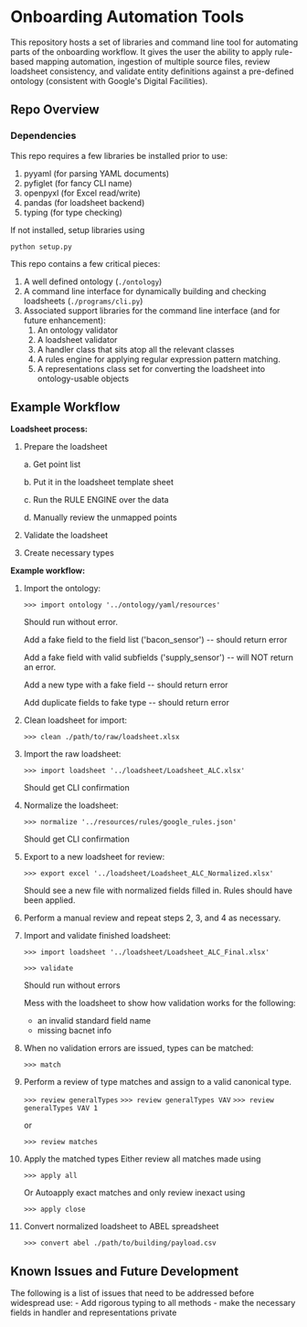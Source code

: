 
# Onboarding Automation Tools
This repository hosts a set of libraries and command line tool for automating parts of the onboarding workflow.
It gives the user the ability to apply rule-based mapping automation, ingestion of multiple source files,
review loadsheet consistency, and validate entity definitions against a pre-defined ontology (consistent with
Google's Digital Facilities).

## Repo Overview

### Dependencies
This repo requires a few libraries be installed prior to use:
1. pyyaml (for parsing YAML documents)
2. pyfiglet (for fancy CLI name)
3. openpyxl (for Excel read/write)
4. pandas (for loadsheet backend)
5. typing (for type checking)

If not installed, setup libraries using

```python setup.py```

This repo contains a few critical pieces:

1. A well defined ontology (`./ontology`)
2. A command line interface for dynamically building and checking loadsheets (`./programs/cli.py`)
3. Associated support libraries for the command line interface (and for future enhancement):
	1. An ontology validator
	2. A loadsheet validator
	3. A handler class that sits atop all the relevant classes
	4. A rules engine for applying regular expression pattern matching.
	5. A representations class set for converting the loadsheet into ontology-usable objects


## Example Workflow


**Loadsheet process:**
1. Prepare the loadsheet

	a. Get point list
	
	b. Put it in the loadsheet template sheet
	
	c. Run the RULE ENGINE over the data
	
	d. Manually review the unmapped points
	
2. Validate the loadsheet
3. Create necessary types


**Example workflow:**
1. Import the ontology:

	`>>> import ontology '../ontology/yaml/resources'`

	Should run without error.
	
	Add a fake field to the field list ('bacon_sensor') -- should return error
	
	Add a fake field with valid subfields ('supply_sensor') -- will NOT return an error.
	
	Add a new type with a fake field -- should return error
	
	Add duplicate fields to fake type -- should return error

2. Clean loadsheet for import:

	`>>> clean ./path/to/raw/loadsheet.xlsx`

3. Import the raw loadsheet:

	`>>> import loadsheet '../loadsheet/Loadsheet_ALC.xlsx'`

	Should get CLI confirmation

4. Normalize the loadsheet:

	`>>> normalize '../resources/rules/google_rules.json'`

	Should get CLI confirmation

5. Export to a new loadsheet for review:

	`>>> export excel '../loadsheet/Loadsheet_ALC_Normalized.xlsx'`

	Should see a new file with normalized fields filled in.
	Rules should have been applied.

6. Perform a manual review and repeat steps 2, 3, and 4 as necessary.

7. Import and validate finished loadsheet:

	`>>> import loadsheet '../loadsheet/Loadsheet_ALC_Final.xlsx'`
	
	`>>> validate`

	Should run without errors

	Mess with the loadsheet to show how validation works for the following:
	- an invalid standard field name
	- missing bacnet info

8. When no validation errors are issued, types can be matched:

	`>>> match`

9. Perform a review of type matches and assign to a valid canonical type.

	`>>> review generalTypes`
	`>>> review generalTypes VAV`
	`>>> review generalTypes VAV 1`

	or

	`>>> review matches`


10. Apply the matched types
	Either review all matches made using

	`>>> apply all`

	Or Autoapply exact matches and only review inexact using

	`>>> apply close`

11. Convert normalized loadsheet to ABEL spreadsheet

	`>>> convert abel ./path/to/building/payload.csv`


## Known Issues and Future Development

The following is a list of issues that need to be addressed before widespread use:
	- Add rigorous typing to all methods
	- make the necessary fields in handler and representations private
